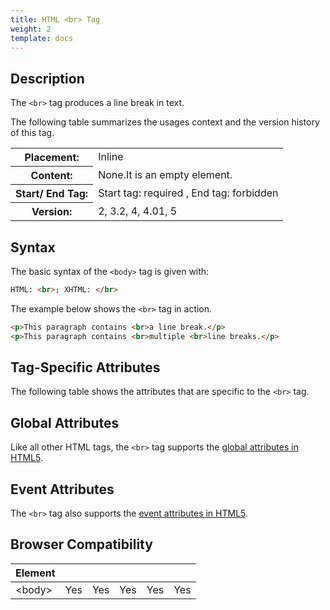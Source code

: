 ```yaml
---
title: HTML <br> Tag
weight: 2
template: docs
---
```


## Description

The `<br>` tag produces a line break in text.

The following table summarizes the usages context and the version history of this tag.

<table style="width:100%">
  <tr>
    <th>Placement:</th>
    <td>Inline</td>
  </tr>
  <tr>
    <th>Content:</th>
    <td>None.It is an empty element.</td>
  </tr>
  <tr>
    <th>Start/ End Tag:</th>
    <td>Start tag: required , End tag: forbidden</td>
  </tr>
    <tr>
    <th>Version:</th>
    <td>2, 3.2, 4, 4.01, 5</td>
  </tr>
</table>	

## Syntax

The basic syntax of the `<body>` tag is given with:

```html
HTML: <br>; XHTML: </br>
```

The example below shows the `<br>` tag in action.

```html
<p>This paragraph contains <br>a line break.</p>
<p>This paragraph contains <br>multiple <br>line breaks.</p>
```

## Tag-Specific Attributes
The following table shows the attributes that are specific to the `<br>` tag.


## Global Attributes

Like all other HTML tags, the `<br>` tag supports the [global attributes in HTML5](https://www.tutorialrepublic.com/html-reference/html5-global-attributes.php).

## Event Attributes

The `<br>` tag also supports the [event attributes in HTML5](https://www.tutorialrepublic.com/html-reference/html5-event-attributes.php).
## Browser Compatibility
|  Element |<i class="chrome"></i>    | <i class="ie"></i>   | <i class="firefox"></i>   |  <i class="safari"></i>  | <i class="opera"></i>   |
| ------------ | ------------ | ------------ | ------------ | ------------ | ------------ |
| &lt;body&gt;  |Yes   |Yes   |Yes   |Yes   |Yes   |


